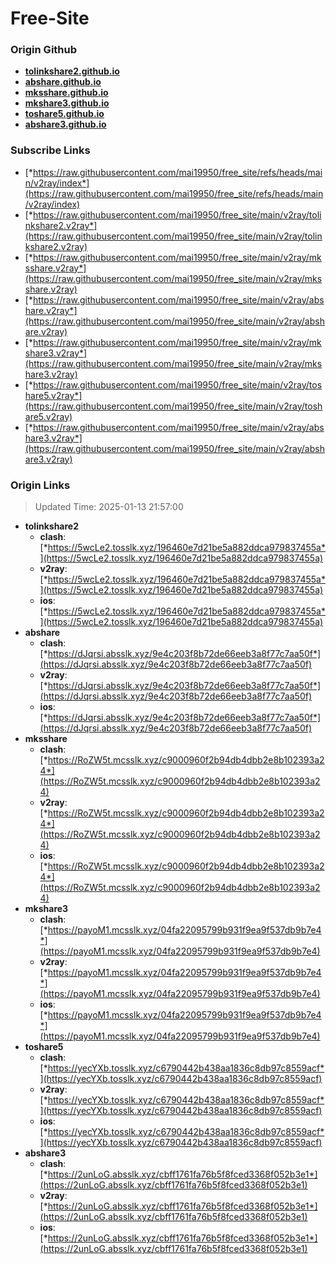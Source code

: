 # Free-Site

### Origin Github

- [**tolinkshare2.github.io**](https://github.com/tolinkshare2/tolinkshare2.github.io)
- [**abshare.github.io**](https://github.com/abshare/abshare.github.io)
- [**mksshare.github.io**](https://github.com/mksshare/mksshare.github.io)
- [**mkshare3.github.io**](https://github.com/mkshare3/mkshare3.github.io)
- [**toshare5.github.io**](https://github.com/toshare5/toshare5.github.io)
- [**abshare3.github.io**](https://github.com/abshare3/abshare3.github.io)

### Subscribe Links

- [*https://raw.githubusercontent.com/mai19950/free_site/refs/heads/main/v2ray/index*](https://raw.githubusercontent.com/mai19950/free_site/refs/heads/main/v2ray/index)
- [*https://raw.githubusercontent.com/mai19950/free_site/main/v2ray/tolinkshare2.v2ray*](https://raw.githubusercontent.com/mai19950/free_site/main/v2ray/tolinkshare2.v2ray)
- [*https://raw.githubusercontent.com/mai19950/free_site/main/v2ray/mksshare.v2ray*](https://raw.githubusercontent.com/mai19950/free_site/main/v2ray/mksshare.v2ray)
- [*https://raw.githubusercontent.com/mai19950/free_site/main/v2ray/abshare.v2ray*](https://raw.githubusercontent.com/mai19950/free_site/main/v2ray/abshare.v2ray)
- [*https://raw.githubusercontent.com/mai19950/free_site/main/v2ray/mkshare3.v2ray*](https://raw.githubusercontent.com/mai19950/free_site/main/v2ray/mkshare3.v2ray)
- [*https://raw.githubusercontent.com/mai19950/free_site/main/v2ray/toshare5.v2ray*](https://raw.githubusercontent.com/mai19950/free_site/main/v2ray/toshare5.v2ray)
- [*https://raw.githubusercontent.com/mai19950/free_site/main/v2ray/abshare3.v2ray*](https://raw.githubusercontent.com/mai19950/free_site/main/v2ray/abshare3.v2ray)

### Origin Links

> Updated Time: 2025-01-13 21:57:00

- **tolinkshare2**
  - **clash**: [*https://5wcLe2.tosslk.xyz/196460e7d21be5a882ddca979837455a*](https://5wcLe2.tosslk.xyz/196460e7d21be5a882ddca979837455a)
  - **v2ray**: [*https://5wcLe2.tosslk.xyz/196460e7d21be5a882ddca979837455a*](https://5wcLe2.tosslk.xyz/196460e7d21be5a882ddca979837455a)
  - **ios**: [*https://5wcLe2.tosslk.xyz/196460e7d21be5a882ddca979837455a*](https://5wcLe2.tosslk.xyz/196460e7d21be5a882ddca979837455a)
- **abshare**
  - **clash**: [*https://dJqrsi.absslk.xyz/9e4c203f8b72de66eeb3a8f77c7aa50f*](https://dJqrsi.absslk.xyz/9e4c203f8b72de66eeb3a8f77c7aa50f)
  - **v2ray**: [*https://dJqrsi.absslk.xyz/9e4c203f8b72de66eeb3a8f77c7aa50f*](https://dJqrsi.absslk.xyz/9e4c203f8b72de66eeb3a8f77c7aa50f)
  - **ios**: [*https://dJqrsi.absslk.xyz/9e4c203f8b72de66eeb3a8f77c7aa50f*](https://dJqrsi.absslk.xyz/9e4c203f8b72de66eeb3a8f77c7aa50f)
- **mksshare**
  - **clash**: [*https://RoZW5t.mcsslk.xyz/c9000960f2b94db4dbb2e8b102393a24*](https://RoZW5t.mcsslk.xyz/c9000960f2b94db4dbb2e8b102393a24)
  - **v2ray**: [*https://RoZW5t.mcsslk.xyz/c9000960f2b94db4dbb2e8b102393a24*](https://RoZW5t.mcsslk.xyz/c9000960f2b94db4dbb2e8b102393a24)
  - **ios**: [*https://RoZW5t.mcsslk.xyz/c9000960f2b94db4dbb2e8b102393a24*](https://RoZW5t.mcsslk.xyz/c9000960f2b94db4dbb2e8b102393a24)
- **mkshare3**
  - **clash**: [*https://payoM1.mcsslk.xyz/04fa22095799b931f9ea9f537db9b7e4*](https://payoM1.mcsslk.xyz/04fa22095799b931f9ea9f537db9b7e4)
  - **v2ray**: [*https://payoM1.mcsslk.xyz/04fa22095799b931f9ea9f537db9b7e4*](https://payoM1.mcsslk.xyz/04fa22095799b931f9ea9f537db9b7e4)
  - **ios**: [*https://payoM1.mcsslk.xyz/04fa22095799b931f9ea9f537db9b7e4*](https://payoM1.mcsslk.xyz/04fa22095799b931f9ea9f537db9b7e4)
- **toshare5**
  - **clash**: [*https://yecYXb.tosslk.xyz/c6790442b438aa1836c8db97c8559acf*](https://yecYXb.tosslk.xyz/c6790442b438aa1836c8db97c8559acf)
  - **v2ray**: [*https://yecYXb.tosslk.xyz/c6790442b438aa1836c8db97c8559acf*](https://yecYXb.tosslk.xyz/c6790442b438aa1836c8db97c8559acf)
  - **ios**: [*https://yecYXb.tosslk.xyz/c6790442b438aa1836c8db97c8559acf*](https://yecYXb.tosslk.xyz/c6790442b438aa1836c8db97c8559acf)
- **abshare3**
  - **clash**: [*https://2unLoG.absslk.xyz/cbff1761fa76b5f8fced3368f052b3e1*](https://2unLoG.absslk.xyz/cbff1761fa76b5f8fced3368f052b3e1)
  - **v2ray**: [*https://2unLoG.absslk.xyz/cbff1761fa76b5f8fced3368f052b3e1*](https://2unLoG.absslk.xyz/cbff1761fa76b5f8fced3368f052b3e1)
  - **ios**: [*https://2unLoG.absslk.xyz/cbff1761fa76b5f8fced3368f052b3e1*](https://2unLoG.absslk.xyz/cbff1761fa76b5f8fced3368f052b3e1)
